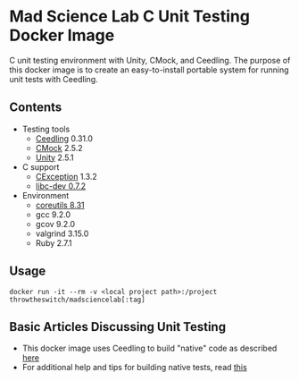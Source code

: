 # Mad Science Lab C Unit Testing Docker Image
C unit testing environment with Unity, CMock, and Ceedling. The purpose of this docker
image is to create an easy-to-install portable system for running unit tests with Ceedling.

## Contents
* Testing tools
  * [Ceedling](http://www.throwtheswitch.org/ceedling) 0.31.0
  * [CMock](http://www.throwtheswitch.org/cmock) 2.5.2
  * [Unity](http://www.throwtheswitch.org/unity) 2.5.1
* C support
  * [CException](http://www.throwtheswitch.org/cexception) 1.3.2
  * [libc-dev 0.7.2](https://pkgs.alpinelinux.org/package/v3.11/main/x86/libc-dev)
* Environment
  * [coreutils 8.31](https://pkgs.alpinelinux.org/package/v3.11/main/x86/coreutils)
  * gcc 9.2.0
  * gcov 9.2.0
  * valgrind 3.15.0
  * Ruby 2.7.1

## Usage
`docker run -it --rm -v <local project path>:/project throwtheswitch/madsciencelab[:tag]`

## Basic Articles Discussing Unit Testing
  * This docker image uses Ceedling to build "native" code as described [here](http://www.throwtheswitch.org/build/which)
  * For additional help and tips for building native tests, read [this](http://www.throwtheswitch.org/build/native)